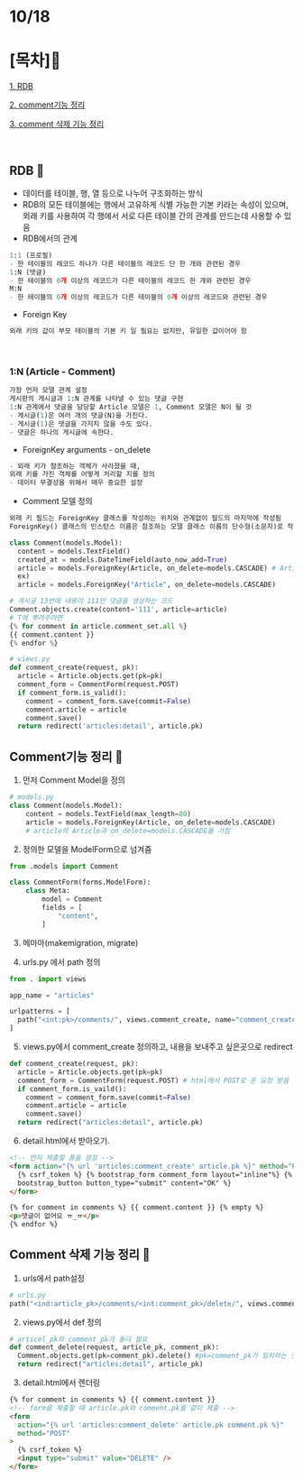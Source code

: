 # 10/18

# [목차]📝

[1. RDB](#rdb)

[2. comment기능 정리](#comment기능-정리)

[3. comment 삭제 기능 정리](#comment-삭제-기능-정리)

<br>

## RDB 💭

- 데이터를 테이블, 행, 열 등으로 나누어 구조화하는 방식
- RDB의 모든 테이블에는 행에서 고유하게 식별 가능한 기본 키라는 속성이 있으며, 외래 키를 사용하여 각 행에서 서로 다른 테이블 간의 관계를 만드는데 사용할 수 있음
- RDB에서의 관계

```py
1:1 (프로필)
- 한 테이블의 레코드 하나가 다른 테이블의 레코드 단 한 개와 관련된 경우
1:N (댓글)
- 한 테이블의 0개 이상의 레코드가 다른 테이블의 레코드 한 개와 관련된 경우
M:N
- 한 테이블의 0개 이상의 레코드가 다른 테이블의 0개 이상의 레코드와 관련된 경우
```

- Foreign Key

```py
외래 키의 값이 부모 테이블의 기본 키 일 필요는 없지만, 유일한 값이어야 함
```

<br>

### 1:N (Article - Comment)

```py
가장 먼저 모델 관계 설정
게시판의 게시글과 1:N 관계를 나타낼 수 있는 댓글 구현
1:N 관계에서 댓글을 담당할 Article 모델은 1, Comment 모델은 N이 될 것
- 게시글(1)은 여러 개의 댓글(N)을 가진다.
- 게시글(1)은 댓글을 가지지 않을 수도 있다.
- 댓글은 하나의 게시글에 속한다.
```

- ForeignKey arguments - on_delete

```py
- 외래 키가 참조하는 객체가 사라졌을 때,
외래 키를 가진 객체를 어떻게 처리할 지를 정의
- 데이터 무결성을 위해서 매우 중요한 설정
```

- Comment 모델 정의

```py
외래 키 필드는 ForeignKey 클래스를 작성하는 위치와 관계없이 필드의 마지막에 작성됨
ForeignKey() 클래스의 인스턴스 이름은 참조하는 모델 클래스 이름의 단수형(소문자)로 작성하는 것을 권장

class Comment(models.Model):
  content = models.TextField()
  created_at = models.DateTimeField(auto_now_add=True)
  article = models.ForeignKey(Article, on_delete=models.CASCADE) # Article이 위에 정의되야 하는데 만약에 위에서 정의 할 수 없으면 ''로 감싸서 문자로 취급 가능
  ex)
  article = models.ForeignKey("Article", on_delete=models.CASCADE)
```

```py
# 게시글 13번에 내용이 111인 댓글을 생성하는 코드
Comment.objects.create(content='111', article=article)
# T에 뿌려주려면
{% for comment in article.comment_set.all %}
{{ comment.content }}
{% endfor %}

# views.py
def comment_create(request, pk):
  article = Article.objects.get(pk=pk)
  comment_form = CommentForm(request.POST)
  if comment_form.is_valid():
    comment = comment_form.save(commit=False)
    comment.article = article
    comment.save()
  return redirect('articles:detail', article.pk)
```

## Comment기능 정리 💭

1. 먼저 Comment Model을 정의

```py
# models.py
class Comment(models.Model):
    content = models.TextField(max_length=80)
    article = models.ForeignKey(Article, on_delete=models.CASCADE)
    # article의 Article과 on_delete=models.CASCADE를 가짐
```

2. 정의한 모델을 ModelForm으로 넘겨줌

```py
from .models import Comment

class CommentForm(forms.ModelForm):
    class Meta:
        model = Comment
        fields = [
            "content",
        ]
```

3. 메마마(makemigration, migrate)

4. urls.py 에서 path 정의

```py
from . import views

app_name = "articles"

urlpatterns = [
  path("<int:pk>/comments/", views.comment_create, name="comment_create")
]
```

5. views.py에서 comment_create 정의하고, 내용을 보내주고 싶은곳으로 redirect

```py
def comment_create(request, pk):
  article = Article.objects.get(pk=pk)
  comment_form = CommentForm(request.POST) # html에서 POST로 온 요청 받음
  if comment_form.is_vaild():
    comment = comment_form.save(commit=False)
    comment.article = article
    comment.save()
  return redirect("articles:detail", article.pk)
```

6. detail.html에서 받아오기.

```html
<!-- 먼저 제출할 폼을 설정 -->
<form action="{% url 'articles:comment_create' article.pk %}" method="POST">
  {% csrf_token %} {% bootstrap_form comment_form layout="inline"%} {%
  bootstrap_button button_type="submit" content="OK" %}
</form>

{% for comment in comments %} {{ comment.content }} {% empty %}
<p>댓글이 없어요 ㅠ_ㅠ</p>
{% endfor %}
```

## Comment 삭제 기능 정리 💭

1. urls에서 path설정

```py
# urls.py
path("<ind:article_pk>/comments/<int:comment_pk>/delete/", views.comment_delete, name="comment_delete",)
```

2. views.py에서 def 정의

```py
# articel_pk와 comment_pk가 둘다 필요
def comment_delete(request, article_pk, comment_pk):
  Comment.objects.get(pk=comment_pk).delete() #pk=comment_pk가 일치하는 것을 삭제
  return redirect("articles:detail", article_pk)
```

3. detail.html에서 렌더링

```html
{% for comment in comments %} {{ comment.content }}
<!-- form을 제출할 때 article.pk와 comment.pk를 같이 제출 -->
<form
  action="{% url 'articles:comment_delete' article.pk comment.pk %}"
  method="POST"
>
  {% csrf_token %}
  <input type="submit" value="DELETE" />
</form>
```
